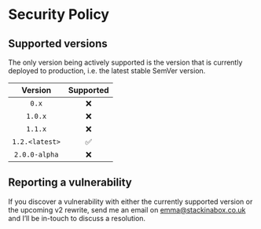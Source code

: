 # Security Policy

## Supported versions

The only version being actively supported is the version that is currently deployed to production, i.e. the latest stable SemVer version.

| Version        | Supported          |
|:--------------:|:------------------:|
| `0.x`          | :x:                |
| `1.0.x`        | :x:                |
| `1.1.x`        | :x:                |
| `1.2.<latest>` | :white_check_mark: |
| `2.0.0-alpha`  | :x:                |

## Reporting a vulnerability

If you discover a vulnerability with either the currently supported version or the upcoming v2 rewrite, send me an email on [emma@stackinabox.co.uk](mailto:emma@stackinabox.co.uk?subject=TMC%20Website%20Vulnerability) and I’ll be in-touch to discuss a resolution.
